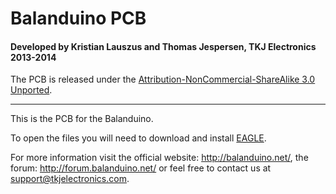 # Balanduino PCB
#### Developed by Kristian Lauszus and Thomas Jespersen, TKJ Electronics 2013-2014

The PCB is released under the [Attribution-NonCommercial-ShareAlike 3.0 Unported](http://creativecommons.org/licenses/by-nc-sa/3.0/).
_________

This is the PCB for the Balanduino.

To open the files you will need to download and install [EAGLE](http://www.cadsoftusa.com/download-eagle/).

For more information visit the official website: <http://balanduino.net/>, the forum: <http://forum.balanduino.net/> or feel free to contact us at <support@tkjelectronics.com>.